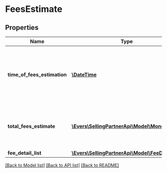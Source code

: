 # FeesEstimate

## Properties
Name | Type | Description | Notes
------------ | ------------- | ------------- | -------------
**time_of_fees_estimation** | [**\DateTime**](\DateTime.md) | The time at which the fees were estimated. This defaults to the time the request is made. | 
**total_fees_estimate** | [**\Evers\SellingPartnerApi\Model\MoneyType**](MoneyType.md) | Total estimated fees for a given item, price, and fulfillment channel. | [optional] 
**fee_detail_list** | [**\Evers\SellingPartnerApi\Model\FeeDetailList**](FeeDetailList.md) |  | [optional] 

[[Back to Model list]](../README.md#documentation-for-models) [[Back to API list]](../README.md#documentation-for-api-endpoints) [[Back to README]](../README.md)


